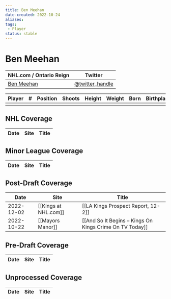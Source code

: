 ```yaml
---
title: Ben Meehan
date-created: 2022-10-24
aliases: 
tags:
 - Player
status: stable
---
```


# Ben Meehan

| NHL.com / Ontario Reign | Twitter                                 |
| ----------------------- | --------------------------------------- |
| [Ben Meehan]()           | [@twitter_handle](https://twitter.com/) | 

| Player | \#  | Position | Shoots | Height | Weight | Born | Birthplace | Draft |
| ------ | --- | -------- | ------ | ------ | ------ | ---- | ---------- | ----- |
|        |     |          |        |        |        |      |            |       |



## NHL  Coverage
| Date | Site | Title |
| ---- | ---- | ----- |



## Minor League Coverage
| Date | Site | Title |
| ---- | ---- | ----- |



## Post-Draft Coverage
| Date       | Site                 | Title                                                   |
| ---------- | -------------------- | ------------------------------------------------------- |
| 2022-12-02 | [[Kings at NHL.com]] | [[LA Kings Prospect Report, 12-2]]                      |
| 2022-10-22 | [[Mayors Manor]]     | [[And So It Begins – Kings On Kings Crime On TV Today]] |



## Pre-Draft Coverage
| Date | Site | Title |
| ---- | ---- | ----- |


## Unprocessed Coverage
| Date | Site | Title |
| ---- | ---- | ----- |
